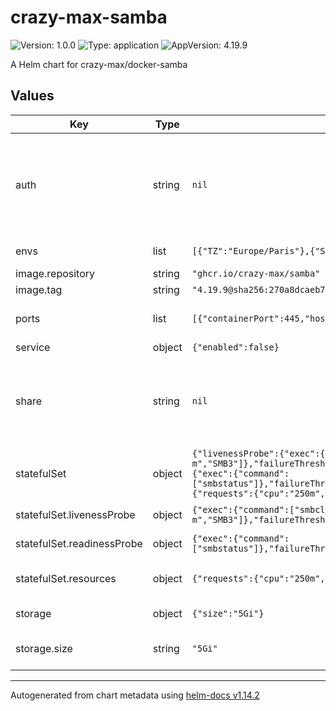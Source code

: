 # crazy-max-samba

![Version: 1.0.0](https://img.shields.io/badge/Version-1.0.0-informational?style=flat-square) ![Type: application](https://img.shields.io/badge/Type-application-informational?style=flat-square) ![AppVersion: 4.19.9](https://img.shields.io/badge/AppVersion-4.19.9-informational?style=flat-square)

A Helm chart for crazy-max/docker-samba

## Values

| Key                        | Type   | Default                                                                                                                                                                                                                                                                                                                                                                             | Description                                                                                                                                                                                                                                                                                                                                                                                                                                                          |
| -------------------------- | ------ | ----------------------------------------------------------------------------------------------------------------------------------------------------------------------------------------------------------------------------------------------------------------------------------------------------------------------------------------------------------------------------------- | -------------------------------------------------------------------------------------------------------------------------------------------------------------------------------------------------------------------------------------------------------------------------------------------------------------------------------------------------------------------------------------------------------------------------------------------------------------------- |
| auth                       | string | `nil`                                                                                                                                                                                                                                                                                                                                                                               | The usermanagement. Each user will be created on the samba server container. The password of each user can be written here in in plain text but it is strongly discouraged. By default it uses the environment variable which will read by a secret called samba-user-{{ .user }}-password. You have to create this secret manually. It is recommended to use something like sealed secrets to encrypt you secrets and be able to check it into your git repository. |
| envs                       | list   | `[{"TZ":"Europe/Paris"},{"SAMBA_LOG_LEVEL":"0"}]`                                                                                                                                                                                                                                                                                                                                   | Additional environment variables for the samba server which will be injected to the container.                                                                                                                                                                                                                                                                                                                                                                       |
| image.repository           | string | `"ghcr.io/crazy-max/samba"`                                                                                                                                                                                                                                                                                                                                                         | The repository and image which is used.                                                                                                                                                                                                                                                                                                                                                                                                                              |
| image.tag                  | string | `"4.19.9@sha256:270a8dcaeb7be73c3a63e2d7cc966cfdc6ca70b418c59e4af406bee6ea41ded7"`                                                                                                                                                                                                                                                                                                  |                                                                                                                                                                                                                                                                                                                                                                                                                                                                      |
| ports                      | list   | `[{"containerPort":445,"hostPort":445,"name":"samba"}]`                                                                                                                                                                                                                                                                                                                             | The ports used to access the samba server. It is possible to configure multiple ports: <https://github.com/crazy-max/docker-samba?tab=readme-ov-file#ports>                                                                                                                                                                                                                                                                                                            |
| service                    | object | `{"enabled":false}`                                                                                                                                                                                                                                                                                                                                                                 | Service to reach smb container in the cluster.                                                                                                                                                                                                                                                                                                                                                                                                                       |
| share                      | string | `nil`                                                                                                                                                                                                                                                                                                                                                                               | Configuration of every share you want to create. See Documentation for more information: <https://github.com/crazy-max/docker-samba?tab=readme-ov-file#configuration> In addition you can specify the size of every share and the storageClass which the share should use. If you don't specify the StorageClassName, the share will use the default one.                                                                                                              |
| statefulSet                | object | `{"livenessProbe":{"exec":{"command":["smbclient","-L","\\\\localhost","-U","%","-m","SMB3"]},"failureThreshold":3,"initialDelaySeconds":10,"periodSeconds":30,"timeoutSeconds":5},"readinessProbe":{"exec":{"command":["smbstatus"]},"failureThreshold":3,"initialDelaySeconds":5,"periodSeconds":10,"timeoutSeconds":3},"resources":{"requests":{"cpu":"250m","memory":"64Mi"}}}` | statefulset configuration                                                                                                                                                                                                                                                                                                                                                                                                                                            |
| statefulSet.livenessProbe  | object | `{"exec":{"command":["smbclient","-L","\\\\localhost","-U","%","-m","SMB3"]},"failureThreshold":3,"initialDelaySeconds":10,"periodSeconds":30,"timeoutSeconds":5}`                                                                                                                                                                                                                  | Checks whether the Samba service is still running by connecting to localhost with smbclient.                                                                                                                                                                                                                                                                                                                                                                         |
| statefulSet.readinessProbe | object | `{"exec":{"command":["smbstatus"]},"failureThreshold":3,"initialDelaySeconds":5,"periodSeconds":10,"timeoutSeconds":3}`                                                                                                                                                                                                                                                             | Uses smbstatus to check whether Samba is active and can accept clients.                                                                                                                                                                                                                                                                                                                                                                                              |
| statefulSet.resources      | object | `{"requests":{"cpu":"250m","memory":"64Mi"}}`                                                                                                                                                                                                                                                                                                                                       | Define the resources of the samba pod. See: <https://kubernetes.io/docs/concepts/configuration/manage-resources-containers/> Example below.                                                                                                                                                                                                                                                                                                                            |
| storage                    | object | `{"size":"5Gi"}`                                                                                                                                                                                                                                                                                                                                                                    | The storage configuration for the samba server data directory.                                                                                                                                                                                                                                                                                                                                                                                                       |
| storage.size               | string | `"5Gi"`                                                                                                                                                                                                                                                                                                                                                                             | The storageClassName can be configured here. If there is no one configured, it uses the default storageClass storageClassName:                                                                                                                                                                                                                                                                                                                                       |

---

Autogenerated from chart metadata using [helm-docs v1.14.2](https://github.com/norwoodj/helm-docs/releases/v1.14.2)
